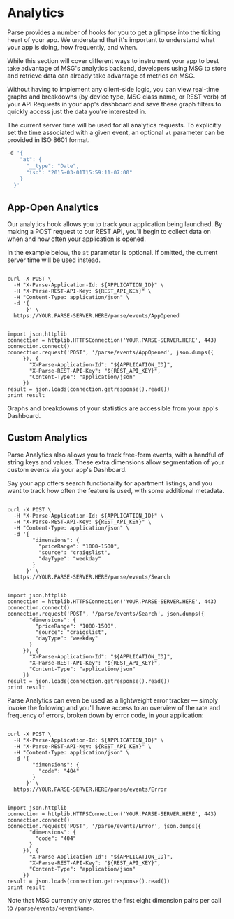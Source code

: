 # Analytics

Parse provides a number of hooks for you to get a glimpse into the ticking heart of your app. We understand that it's important to understand what your app is doing, how frequently, and when.

While this section will cover different ways to instrument your app to best take advantage of MSG's analytics backend, developers using MSG to store and retrieve data can already take advantage of metrics on MSG.

Without having to implement any client-side logic, you can view real-time graphs and breakdowns (by device type, MSG class name, or REST verb) of your API Requests in your app's dashboard and save these graph filters to quickly access just the data you're interested in.

The current server time will be used for all analytics requests. To explicitly set the time associated with a given event, an optional `at` parameter can be provided in ISO 8601 format.

```bash
-d '{
    "at": {
      "__type": "Date",
      "iso": "2015-03-01T15:59:11-07:00"
    }
  }'
```

## App-Open Analytics

Our analytics hook allows you to track your application being launched. By making a POST request to our REST API, you'll begin to collect data on when and how often your application is opened.

In the example below, the `at` parameter is optional. If omitted, the current server time will be used instead.

<div class="language-toggle">
<pre><code class="bash">
curl -X POST \
  -H "X-Parse-Application-Id: <span class="custom-parse-server-appid">${APPLICATION_ID}</span>" \
  -H "X-Parse-REST-API-Key: <span class="custom-parse-server-restapikey">${REST_API_KEY}</span>" \
  -H "Content-Type: application/json" \
  -d '{
      }' \
  <span class="custom-parse-server-protocol">https</span>://<span class="custom-parse-server-url">YOUR.PARSE-SERVER.HERE</span><span class="custom-parse-server-mount">/parse/</span>events/AppOpened
</code></pre>
<pre><code class="python">
import json,httplib
connection = httplib.HTTPSConnection('<span class="custom-parse-server-url">YOUR.PARSE-SERVER.HERE</span>', 443)
connection.connect()
connection.request('POST', '<span class="custom-parse-server-mount">/parse/</span>events/AppOpened', json.dumps({
     }), {
       "X-Parse-Application-Id": "<span class="custom-parse-server-appid">${APPLICATION_ID}</span>",
       "X-Parse-REST-API-Key": "<span class="custom-parse-server-restapikey">${REST_API_KEY}</span>",
       "Content-Type": "application/json"
     })
result = json.loads(connection.getresponse().read())
print result
</code></pre>
</div>

Graphs and breakdowns of your statistics are accessible from your app's Dashboard.


## Custom Analytics

Parse Analytics also allows you to track free-form events, with a handful of string keys and values. These extra dimensions allow segmentation of your custom events via your app's Dashboard.

Say your app offers search functionality for apartment listings, and you want to track how often the feature is used, with some additional metadata.

<div class="language-toggle">
<pre><code class="bash">
curl -X POST \
  -H "X-Parse-Application-Id: <span class="custom-parse-server-appid">${APPLICATION_ID}</span>" \
  -H "X-Parse-REST-API-Key: <span class="custom-parse-server-restapikey">${REST_API_KEY}</span>" \
  -H "Content-Type: application/json" \
  -d '{
        "dimensions": {
          "priceRange": "1000-1500",
          "source": "craigslist",
          "dayType": "weekday"
        }
      }' \
  <span class="custom-parse-server-protocol">https</span>://<span class="custom-parse-server-url">YOUR.PARSE-SERVER.HERE</span><span class="custom-parse-server-mount">/parse/</span>events/Search
</code></pre>
<pre><code class="python">
import json,httplib
connection = httplib.HTTPSConnection('<span class="custom-parse-server-url">YOUR.PARSE-SERVER.HERE</span>', 443)
connection.connect()
connection.request('POST', '<span class="custom-parse-server-mount">/parse/</span>events/Search', json.dumps({
       "dimensions": {
         "priceRange": "1000-1500",
         "source": "craigslist",
         "dayType": "weekday"
       }
     }), {
       "X-Parse-Application-Id": "<span class="custom-parse-server-appid">${APPLICATION_ID}</span>",
       "X-Parse-REST-API-Key": "<span class="custom-parse-server-restapikey">${REST_API_KEY}</span>",
       "Content-Type": "application/json"
     })
result = json.loads(connection.getresponse().read())
print result
</code></pre>
</div>

Parse Analytics can even be used as a lightweight error tracker — simply invoke the following and you'll have access to an overview of the rate and frequency of errors, broken down by error code, in your application:

<div class="language-toggle">
<pre><code class="bash">
curl -X POST \
  -H "X-Parse-Application-Id: <span class="custom-parse-server-appid">${APPLICATION_ID}</span>" \
  -H "X-Parse-REST-API-Key: <span class="custom-parse-server-restapikey">${REST_API_KEY}</span>" \
  -H "Content-Type: application/json" \
  -d '{
        "dimensions": {
          "code": "404"
        }
      }' \
  <span class="custom-parse-server-protocol">https</span>://<span class="custom-parse-server-url">YOUR.PARSE-SERVER.HERE</span><span class="custom-parse-server-mount">/parse/</span>events/Error
</code></pre>
<pre><code class="python">
import json,httplib
connection = httplib.HTTPSConnection('<span class="custom-parse-server-url">YOUR.PARSE-SERVER.HERE</span>', 443)
connection.connect()
connection.request('POST', '<span class="custom-parse-server-mount">/parse/</span>events/Error', json.dumps({
       "dimensions": {
         "code": "404"
       }
     }), {
       "X-Parse-Application-Id": "<span class="custom-parse-server-appid">${APPLICATION_ID}</span>",
       "X-Parse-REST-API-Key": "<span class="custom-parse-server-restapikey">${REST_API_KEY}</span>",
       "Content-Type": "application/json"
     })
result = json.loads(connection.getresponse().read())
print result
</code></pre>
</div>

Note that MSG currently only stores the first eight dimension pairs per call to <code class="highlighter-rouge"><span class="custom-parse-server-mount">/parse/</span>events/&lt;eventName&gt;</code>.
